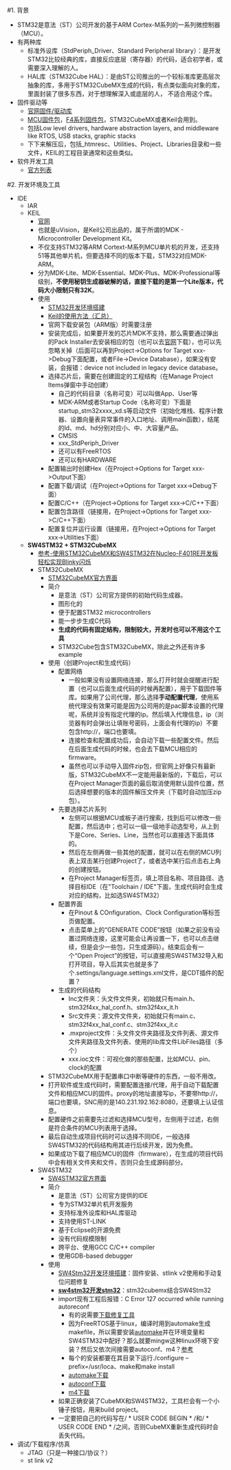 #1. 背景
* STM32是意法（ST）公司开发的基于ARM Cortex-M系列的一系列微控制器（MCU）。
* 有两种库
    * 标准外设库（StdPeriph_Driver、Standard Peripheral library）：是开发STM32比较经典的库，直接反应底层（寄存器）的代码，适合初学者，或需要深入理解的人。
    * HAL库（STM32Cube HAL）：是由ST公司推出的一个较标准库更高层次抽象的库，多用于STM32CubeMX生成的代码，有点类似面向对象的库，里面封装了很多东西，对于想理解深入或底层的人， 不适合用这个库。
* 固件驱动等
    * [官网固件/驱动库](https://www.st.com/content/st_com/en/products/embedded-software/mcus-embedded-software/stm32-embedded-software.html?querycriteria=productId=SC961)
    * [MCU固件包](https://my.st.com/content/my_st_com/zh/products/embedded-software/mcus-embedded-software/stm32-embedded-software/stm32cube-mcu-packages.html?querycriteria=productId=LN1897)，[F4系列固件包](https://my.st.com/content/my_st_com/zh/products/embedded-software/mcus-embedded-software/stm32-embedded-software/stm32cube-mcu-packages/stm32cubef4.html#getsoftware-scroll)，STM32CubeMX或者Keil会用到。
    * 包括Low level drivers, hardware abstraction layers, and middleware like RTOS, USB stacks, graphic stacks
    * 下下来解压后，包括_htmresc、Utilities、Project、Libraries目录和一些文件，KEIL的工程目录通常和这些类似。
* 软件开发工具
    * [官方列表](https://www.st.com/en/development-tools/stm32-software-development-tools.html?querycriteria=productId=SC2106)

#2. 开发环境及工具
* IDE
    * IAR
    * KEIL
        * [官网](http://www.keil.com/download/product)
        * 也就是uVision，是Keil公司出品的，属于所谓的MDK - Microcontroller Development Kit。
        * 不仅支持STM32等ARM Cortext-M系列MCU单片机的开发，还支持51等其他单片机，但要选择不同的版本下载，STM32对应MDK-ARM。
        * 分为MDK-Lite、MDK-Essential、MDK-Plus、MDK-Professional等级别，**不使用秘钥生成器破解的话，直接下载的是第一个Lite版本，代码大小限制只有32K**。
        * 使用
            * [STM32开发环境搭建](https://blog.csdn.net/u014630823/article/details/78509602)
            * [Keil的使用方法（汇总）](https://www.cnblogs.com/strongerHuang/p/5839141.html)
            * 官网下载安装包（ARM版）时需要注册
            * 安装完成后，如果要开发的芯片MDK不支持，那么需要通过弹出的Pack Installer去安装相应的包（也可以去[官网](http://www.keil.com/dd2/Pack/)下载），也可以先忽略关掉（后面可以再到Project->Options for Target xxx->Debug下面配置，或者File->Device Database），如果没有安装，会报错：device not included in legacy device database。
            * 选择芯片后，需要在创建固定的工程结构（在Manage Project Items弹窗中手动创建）
                * 自己的代码目录（名称可变）可以叫做App、User等
                * MDK-ARM或者Startup Code（名称可变）下面是startup_stm32xxxx_xd.s等启动文件（初始化堆栈、程序计数器、设置向量表异常事件的入口地址、调用main函数），结尾的ld、md、hd分别对应小、中、大容量产品。
                * CMSIS
                * xxx_StdPeriph_Driver
                * 还可以有FreeRTOS
                * 还可以有HARDWARE
            * 配置输出时创建Hex（在Project->Options for Target xxx->Output下面）
            * 配置下载/调试（在Project->Options for Target xxx->Debug下面）
            * 配置C/C++（在Project->Options for Target xxx->C/C++下面）
            * 配置包含路径（链接用，在Project->Options for Target xxx->C/C++下面）
            * 配置复位并运行设置（链接用，在Project->Options for Target xxx->Utilities下面）
    * **SW4STM32 + STM32CubeMX**
        * [参考-使用STM32CubeMX和SW4STM32在Nucleo-F401RE开发板轻松实现Blinky闪烁](https://www.yiboard.com/thread-781-1-1.html)
        * STM32CubeMX
            * [STM32CubeMX官方界面](https://www.st.com/content/st_com/zh/products/development-tools/software-development-tools/stm32-software-development-tools/stm32-configurators-and-code-generators/stm32cubemx.html)
            * 简介
                * 是意法（ST）公司官方提供的初始代码生成器。
                * 图形化的
                * 便于配置STM32 microcontrollers
                * 能一步步生成C代码
                * **生成的代码有固定结构，限制较大，开发时也可以不用这个工具**
                * STM32Cube包含STM32CubeMX，除此之外还有许多example
            * 使用（创建Project和生成代码）
                * 配置网络
                    * 一般如果没有设置网络连接，那么打开时就会提醒进行配置（也可以后面生成代码的时候再配置），用于下载固件等库。如果用了公司代理，那么选择**手动配置代理**，使用系统代理没有效果可能是因为公司用的是pac脚本设置的代理呢，系统并没有指定代理的ip。然后填入代理信息，ip（浏览器有时会弹出让填账号密码，上面会有代理的ip）不要包含http://，端口也要填。
                    * 连接检查和配置成功后，会自动下载一些配置文件。然后在后面生成代码的时候，也会去下载MCU相应的firmware。
                    * 虽然也可以手动导入固件zip包，但官网上好像只有最新版，STM32CubeMX不一定能用最新版的，下载后，可以在Project Manager页面的最后取消使用默认固件位置，然后选择想要的版本的固件解压文件夹（下载时自动加压zip包）。
                * 先要选择芯片系列
                    * 左侧可以根据MCU或板子进行搜索，找到后可以修改一些配置，然后选中；也可以一级一级地手动选型号，从上到下是Core、Series、Line，当然也可以直接选下面具体的。
                    * 然后在左侧再做一些其他的配置，就可以在右侧的MCU列表上双击某行创建Project了，或者选中某行后点击右上角的创建按钮。
                    * 在Project Manager标签页，填上项目名称、项目路径、选择目标IDE（在"Toolchain / IDE"下面，生成代码时会生成对应的结构，比如选SW4STM32）
                * 配置界面
                    * 在Pinout & COnfiguration、Clock Configuration等标签页做配置。
                    * 点击菜单上的“GENERATE CODE”按钮（如果之前没有设置过网络连接，这里可能会让再设置一下，也可以点击继续，但是会少一些包，只生成源码）。结束后会有一个“Open Project”的按钮，可以直接用SW4STM32导入和打开项目，导入后其实也就是多了个.settings/language.settings.xml文件，是CDT插件的配置？
                * 生成的代码结构
                    * Inc文件夹：头文件文件夹，初始就只有main.h、stm32f4xx_hal_conf.h、stm32f4xx_it.h
                    * Src文件夹：源文件文件夹，初始就只有main.c、stm32f4xx_hal_conf.c、stm32f4xx_it.c
                    * .mxproject文件：头文件文件夹路径及文件列表、源文件文件夹路径及文件列表、使用的lib库文件LibFiles路径（多个）
                    * xxx.ioc文件：可视化做的那些配置，比如MCU、pin、clock的配置
            * STM32CubeMX用于配置串口中断等硬件的东西，一般不用改。
	        * 打开软件或生成代码时，需要配置连接/代理，用于自动下载配置文件和相应MCU的固件。proxy的地址直接写ip，不要带http://，端口也要填，SNC用的是140.231.192.162:8080，还要填上认证信息。
	        * 配置硬件之前需要先过滤和选择MCU型号，左侧用于过滤，右侧是符合条件的MCU列表用于选择。
	        * 最后自动生成项目代码时可以选择不同IDE，一般选择SW4STM32的代码结构用其进行后续开发，因为免费。
	        * 如果成功下载了相应MCU的固件（firmware），在生成的项目代码中会有相关文件夹和文件，否则只会生成源码部分。
        * SW4STM32
            * [SW4STM32官方界面](https://www.st.com/en/development-tools/sw4stm32.html)
            * 简介
                * 是意法（ST）公司官方提供的IDE
                * 专为STM32单片机开发服务
                * 支持标准外设库和HAL库驱动
                * 支持使用ST-LINK
                * 基于Eclipse的开源免费
                * 没有代码规模限制
                * 跨平台、使用GCC C/C++ compiler
                * 使用GDB-based debugger
            * 使用
                * [SW4Stm32开发环境搭建](https://blog.csdn.net/fishsmarkdown/article/details/53576775)：固件安装、stlink v2使用和手动复位问题修复
                * **[sw4stm32开发stm32](https://blog.csdn.net/weixin_39871788/article/details/80641997)**：stm32cubemx结合SW4Stm32
                * import现有工程后报错：C Error 127 occurred while running autoreconf
                    * 有的说需要[下载修复工具](http://www.saetechnologies.com/eclipse-c-error-127-occurred-while-running-autoreconf/)
                    * 因为FreeRTOS基于linux，编译时用到automake生成makefile，所以需要安装[automake](http://www.gnu.org/software/automake/)并在环境变量和SW4STM32中配好？那么就要mingw这种linux环境下安装？然后又依次间接需要autoconf、m4？[参考](https://blog.csdn.net/qq_30549833/article/details/72955881)
                    * 每个的安装都要在其目录下运行./configure –prefix=/usr/loca、make和make install
                    * [automake下载](http://ftp.gnu.org/gnu/automake/?C=M;O=D)
                    * [autoconf下载](http://mirrors.kernel.org/gnu/autoconf/)
                    * [m4下载](http://mirrors.kernel.org/gnu/m4/)
                * 如果正确安装了CubeMX和SW4STM32，工具栏会有一个小锤子按钮，用来build project。
                * 一定要把自己的代码写在/ * USER CODE BEGIN * /和/ * USER CODE END * /之间，否则CubeMX重新生成代码时会丢失代码。
* 调试/下载程序/仿真
    * JTAG（只是一种接口/协议？）
    * st link v2